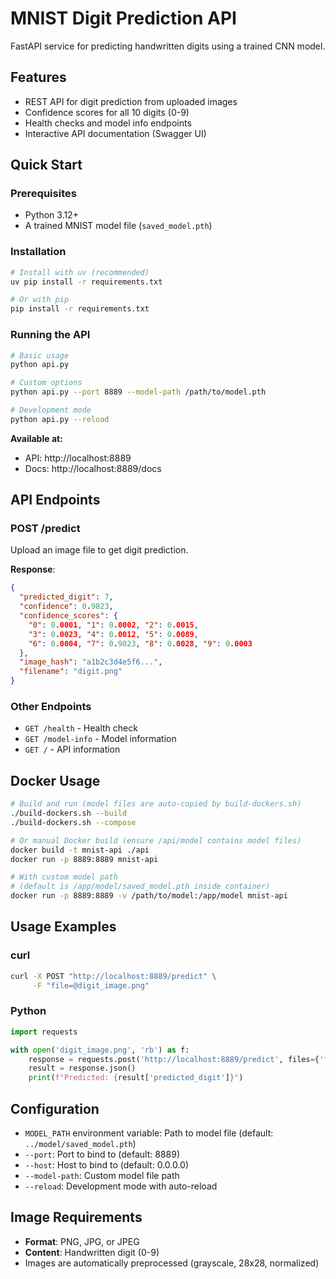 # MNIST Digit Prediction API

FastAPI service for predicting handwritten digits using a trained CNN model.

## Features

- REST API for digit prediction from uploaded images
- Confidence scores for all 10 digits (0-9)  
- Health checks and model info endpoints
- Interactive API documentation (Swagger UI)

## Quick Start

### Prerequisites

- Python 3.12+
- A trained MNIST model file (`saved_model.pth`)

### Installation

```bash
# Install with uv (recommended)
uv pip install -r requirements.txt

# Or with pip
pip install -r requirements.txt
```

### Running the API

```bash
# Basic usage
python api.py

# Custom options
python api.py --port 8889 --model-path /path/to/model.pth

# Development mode
python api.py --reload
```

**Available at:**
- API: http://localhost:8889
- Docs: http://localhost:8889/docs

## API Endpoints

### POST /predict
Upload an image file to get digit prediction.

**Response**:
```json
{
  "predicted_digit": 7,
  "confidence": 0.9823,
  "confidence_scores": {
    "0": 0.0001, "1": 0.0002, "2": 0.0015,
    "3": 0.0023, "4": 0.0012, "5": 0.0089,
    "6": 0.0004, "7": 0.9823, "8": 0.0028, "9": 0.0003
  },
  "image_hash": "a1b2c3d4e5f6...",
  "filename": "digit.png"
}
```

### Other Endpoints
- `GET /health` - Health check
- `GET /model-info` - Model information  
- `GET /` - API information

## Docker Usage

```bash
# Build and run (model files are auto-copied by build-dockers.sh)
./build-dockers.sh --build
./build-dockers.sh --compose

# Or manual Docker build (ensure /api/model contains model files)
docker build -t mnist-api ./api
docker run -p 8889:8889 mnist-api

# With custom model path
# (default is /app/model/saved_model.pth inside container)
docker run -p 8889:8889 -v /path/to/model:/app/model mnist-api
```

## Usage Examples

### curl
```bash
curl -X POST "http://localhost:8889/predict" \
     -F "file=@digit_image.png"
```

### Python
```python
import requests

with open('digit_image.png', 'rb') as f:
    response = requests.post('http://localhost:8889/predict', files={'file': f})
    result = response.json()
    print(f"Predicted: {result['predicted_digit']}")
```

## Configuration

- `MODEL_PATH` environment variable: Path to model file (default: `../model/saved_model.pth`)
- `--port`: Port to bind to (default: 8889)
- `--host`: Host to bind to (default: 0.0.0.0)
- `--model-path`: Custom model file path
- `--reload`: Development mode with auto-reload

## Image Requirements

- **Format**: PNG, JPG, or JPEG
- **Content**: Handwritten digit (0-9)
- Images are automatically preprocessed (grayscale, 28x28, normalized)